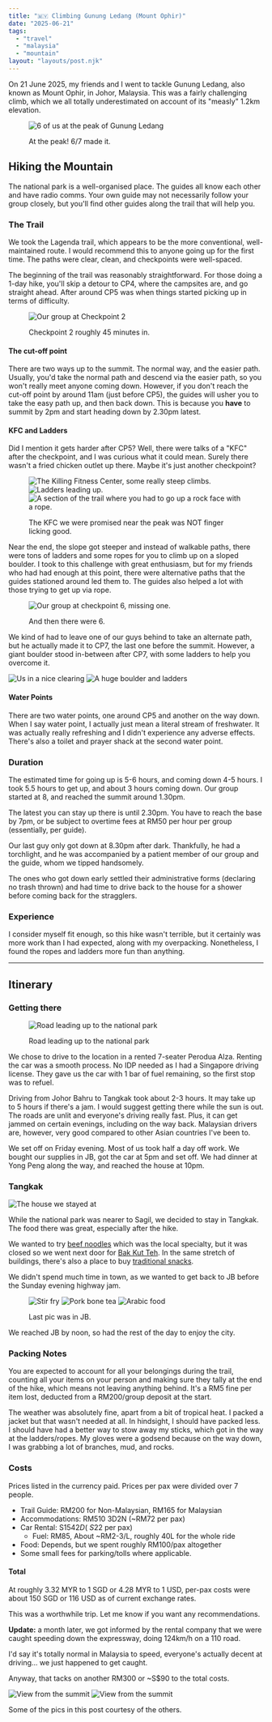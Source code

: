 ```yaml
---
title: "🇲🇾 Climbing Gunung Ledang (Mount Ophir)"
date: "2025-06-21"
tags:
  - "travel"
  - "malaysia"
  - "mountain"
layout: "layouts/post.njk"
---
```


On 21 June 2025, my friends and I went to tackle Gunung Ledang,
also known as Mount Ophir, in Johor, Malaysia.
This was a fairly challenging climb, which we all totally underestimated
on account of its "measly" 1.2km elevation.

<figure>

![6 of us at the peak of Gunung Ledang](./peak.jpg)

<figcaption>At the peak! 6/7 made it.</figcaption>
</figure>

## Hiking the Mountain

The national park is a well-organised place. The guides all know each other and have radio comms.
Your own guide may not necessarily follow your group closely, but you'll find other guides
along the trail that will help you.

### The Trail 

We took the Lagenda trail, which appears to be the more conventional, well-maintained route.
I would recommend this to anyone going up for the first time. The paths were clear, clean,
and checkpoints were well-spaced.

The beginning of the trail was reasonably straightforward. For those doing a 1-day hike,
you'll skip a detour to CP4, where the campsites are, and go straight ahead.
After around CP5 was when things started picking up in terms of difficulty.

<figure>

![Our group at Checkpoint 2](./cp2.jpg)

<figcaption>Checkpoint 2 roughly 45 minutes in.</figcaption>
</figure>

#### The cut-off point

There are two ways up to the summit. The normal way, and the easier path. Usually,
you'd take the normal path and descend via the easier path, so you won't really meet anyone coming down.
However, if you don't reach the cut-off point by around 11am (just before CP5),
the guides will usher you to take the easy path up, and then back down.
This is because you **have** to summit by 2pm and start heading down by 2.30pm latest.

#### KFC and Ladders
Did I mention it gets harder after CP5?
Well, there were talks of a "KFC" after the checkpoint, and I was curious what it could mean.
Surely there wasn't a fried chicken outlet up there. Maybe it's just another checkpoint?

<figure>

![The Killing Fitness Center, some really steep climbs.](./kfc1.jpg)
![Ladders leading up.](./kfc2.jpg)
![A section of the trail where you had to go up a rock face with a rope.](./kfc3.jpg)

<figcaption>The KFC we were promised near the peak was NOT finger licking good.
</figcaption>
</figure>

Near the end, the slope got steeper and instead of walkable paths,
there were tons of ladders and some ropes for you to climb up on a sloped boulder.
I took to this challenge with great enthusiasm, but for my friends who had had enough
at this point, there were alternative paths that the guides stationed around led them to.
The guides also helped a lot with those trying to get up via rope. 

<figure>

![Our group at checkpoint 6, missing one.](./cp6.jpg)

<figcaption>And then there were 6.</figcaption>
</figure>

We kind of had to leave one of our guys behind to take an alternate path, 
but he actually made it to CP7, the last one before the summit. However,
a giant boulder stood in-between after CP7, with some ladders to help you overcome it.

![Us in a nice clearing](./beforepeak1.jpg)
![A huge boulder and ladders](./beforepeak2.jpg)

#### Water Points

There are two water points, one around CP5 and another on the way down.
When I say water point, I actually just mean a literal stream of freshwater.
It was actually really refreshing and I didn't experience any adverse effects.
There's also a toilet and prayer shack at the second water point.

### Duration
The estimated time for going up is 5-6 hours, and
coming down 4-5 hours. I took 5.5 hours to get up,
and about 3 hours coming down. Our group started at 8,
and reached the summit around 1.30pm. 

The latest you can stay up there is until 2.30pm. You have to reach the base
by 7pm, or be subject to overtime fees at RM50 per hour per group (essentially, per guide).

Our last guy only got down at 8.30pm after dark. Thankfully, he had a torchlight, and he was
accompanied by a patient member of our group and the guide, whom we tipped handsomely.

The ones who got down early settled their administrative forms (declaring no trash thrown)
and had time to drive back to the house for a shower before coming back for the stragglers.

### Experience
I consider myself fit enough, so this hike wasn't terrible, but it certainly was more work
than I had expected, along with my overpacking.
Nonetheless, I found the ropes and ladders more fun than anything.

---
## Itinerary

### Getting there

<figure>

![Road leading up to the national park](./driveup.jpg)

<figcaption>Road leading up to the national park</figcaption>
</figure>

We chose to drive to the location in a rented 7-seater Perodua Alza.
Renting the car was a smooth process. No IDP needed as I had a Singapore driving license.
They gave us the car with 1 bar of fuel remaining, so the first stop was to refuel.

Driving from Johor Bahru to Tangkak took about 2-3 hours.
It may take up to 5 hours if there's a jam. 
I would suggest getting there while the sun is out. The roads are unlit
and everyone's driving really fast. Plus, it can get jammed on certain evenings,
including on the way back. Malaysian drivers are, however, very good compared
to other Asian countries I've been to.

We set off on Friday evening. Most of us took half a day off work.
We bought our supplies in JB, got the car at 5pm and set off.
We had dinner at Yong Peng along the way, and reached the house at 10pm.

### Tangkak

![The house we stayed at](./house.jpg)

While the national park was nearer to Sagil, we decided to stay in Tangkak.
The food there was great, especially after the hike.

We wanted to try [beef noodles](https://maps.app.goo.gl/YkbVTK69zkdfzVMJ8) which was the local specialty,
but it was closed so we went next door for [Bak Kut Teh](https://maps.app.goo.gl/EkBwvs1vH6VCYDsw7).
In the same stretch of buildings, there's also a place to buy [traditional snacks](https://maps.app.goo.gl/kg3uYbk28mCtB63G8).

We didn't spend much time in town, as we wanted to get back to JB before the Sunday evening highway jam.

<figure>

![Stir fry](./food1.jpg)
![Pork bone tea](./food2.jpg)
![Arabic food](./food3.jpg)

<figcaption>Last pic was in JB.</figcaption>
</figure>

We reached JB by noon, so had the rest of the day to enjoy the city.

### Packing Notes

You are expected to account for all your belongings during the trail,
counting all your items on your person and making sure they tally at the end of the hike,
which means not leaving anything behind. It's a RM5 fine per item lost, deducted from a RM200/group
deposit at the start.

The weather was absolutely fine, apart from a bit of tropical heat.
I packed a jacket but that wasn't needed at all. In hindsight,
I should have packed less. I should have had a better way to stow away my sticks, which got in the way
at the ladders/ropes. My gloves were a godsend because on the way down, I was grabbing a lot of branches,
mud, and rocks.

### Costs

Prices listed in the currency paid. 
Prices per pax were divided over 7 people.

- Trail Guide: RM200 for Non-Malaysian, RM165 for Malaysian
- Accommodations: RM510 3D2N (~RM72 per pax)
- Car Rental: S$154 2D (~S$22 per pax)
    - Fuel: RM85, About ~RM2-3/L, roughly 40L for the whole ride
- Food: Depends, but we spent roughly RM100/pax altogether
- Some small fees for parking/tolls where applicable.

#### Total
At roughly 3.32 MYR to 1 SGD or 4.28 MYR to 1 USD,
per-pax costs were about 150 SGD or 116 USD as of current exchange rates.

This was a worthwhile trip. Let me know if you want any recommendations.

**Update:** a month later, we got informed by the rental company that we were caught speeding
down the expressway, doing 124km/h on a 110 road. 

I'd say it's totally normal in Malaysia to speed,
everyone's actually decent at driving... we just happened to get caught.

Anyway, that tacks on another RM300 or ~S$90 to the total costs.

![View from the summit](./view.jpg)
![View from the summit](./view2.jpg)

Some of the pics in this post courtesy of the others.
